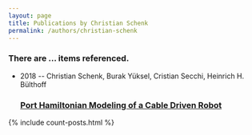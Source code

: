 ```yaml
---
layout: page
title: Publications by Christian Schenk
permalink: /authors/christian-schenk
---
```


<h3 id="number-posts">There are ... items referenced.</h3>
<ul class="post-list">
<li><span class='post-meta'>2018 -- Christian Schenk, Burak Yüksel, Cristian Secchi, Heinrich H. Bülthoff</span><h3><a class='post-link' href="{{ site.baseurl }}/port-hamiltonian-modeling-of-a-cable-driven-robot">Port Hamiltonian Modeling of a Cable Driven Robot</a></h3></li>

</ul>
{% include count-posts.html %}
